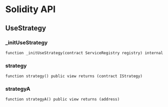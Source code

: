 # Solidity API

## UseStrategy

### _initUseStrategy

```solidity
function _initUseStrategy(contract ServiceRegistry registry) internal
```

### strategy

```solidity
function strategy() public view returns (contract IStrategy)
```

### strategyA

```solidity
function strategyA() public view returns (address)
```

